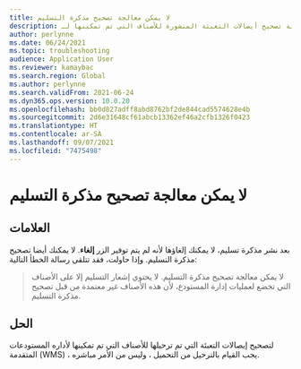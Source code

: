 ```yaml
---
title: لا يمكن معالجة تصحيح مذكرة التسليم
description: إذا حاولت تصحيح إحدى ملاحظات التسليم بعد نشرها، ستتلقى خطأ. توضح هذه الصفحة كيفية تصحيح أيصالات التعبئة المنشورة للأصناف التي تم تمكينها لـ WMS.
author: perlynne
ms.date: 06/24/2021
ms.topic: troubleshooting
audience: Application User
ms.reviewer: kamaybac
ms.search.region: Global
ms.author: perlynne
ms.search.validFrom: 2021-06-24
ms.dyn365.ops.version: 10.0.20
ms.openlocfilehash: bb0d827adff8abd8762bf2de844cad5574628e4b
ms.sourcegitcommit: 2d6e31648cf61abcb13362ef46a2cfb1326f0423
ms.translationtype: HT
ms.contentlocale: ar-SA
ms.lasthandoff: 09/07/2021
ms.locfileid: "7475498"
---
```

# <a name="delivery-note-correction-cant-be-processed"></a>لا يمكن معالجة تصحيح مذكرة التسليم

## <a name="symptoms"></a>العلامات

بعد نشر مذكرة تسليم، لا يمكنك إلغاؤها لأنه لم يتم توفير الزر **إلغاء**. لا يمكنك أيضا تصحيح مذكرة التسليم. وإذا حاولت، فقد تتلقى رسالة الخطأ التالية:

> لا يمكن معالجة تصحيح مذكرة التسليم. لا يحتوي إشعار التسليم إلا على الأصناف التي تخضع لعمليات إدارة المستودع، لأن هذه الأصناف غير معتمدة من قبل تصحيح مذكرة التسليم.

## <a name="resolution"></a>الحل

لتصحيح إيصالات التعبئة التي تم ترحيلها للأصناف التي تم تمكينها لأداره المستودعات المتقدمة (WMS) ، يجب القيام بالترحيل من التحميل ، وليس من الأمر مباشره.
